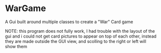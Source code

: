 # WarGame
A Gui built around multiple classes to create a "War" Card game

NOTE: this program does not fully work, I had trouble with the layout of the gui and i could not get card pictures to appear on
top of each other, instead they are made outside the GUI view, and scolling to the right or left will show them
